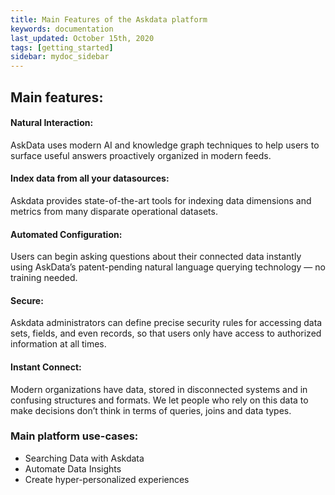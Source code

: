 ```yaml
---
title: Main Features of the Askdata platform
keywords: documentation
last_updated: October 15th, 2020
tags: [getting_started]
sidebar: mydoc_sidebar
---
```



## Main features:

#### Natural Interaction:

AskData uses modern AI and knowledge graph techniques to help users to surface useful answers proactively organized in modern feeds.
‍
#### Index data from all your datasources:

‍Askdata provides state-of-the-art tools for indexing data dimensions and metrics from many disparate operational datasets.

#### Automated Configuration:

‍Users can begin asking questions about their connected data instantly using AskData’s patent-pending natural language querying technology — no training needed.

#### Secure:
Askdata administrators can define precise security rules for accessing data sets, fields, and even records, so that users only have access to authorized information at all times.

#### Instant Connect:
Modern organizations have data, stored in disconnected systems and in confusing structures and formats. We let people who rely on this data to make decisions don’t think in terms of queries, joins and data types.

### Main platform use-cases:

* Searching Data with Askdata‍
* Automate Data Insights‍
* Create hyper-personalized experiences
